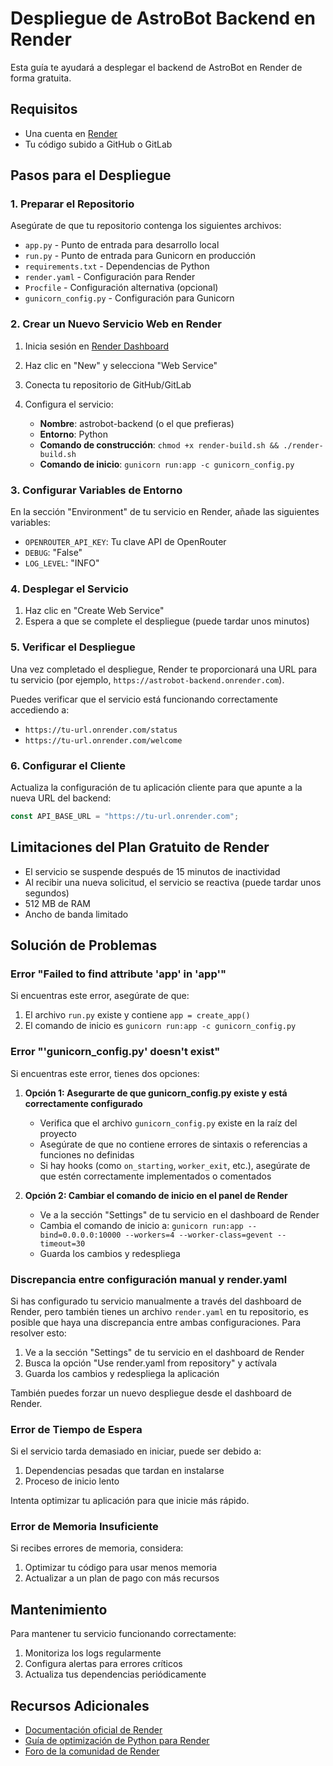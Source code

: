 # Despliegue de AstroBot Backend en Render

Esta guía te ayudará a desplegar el backend de AstroBot en Render de forma gratuita.

## Requisitos

- Una cuenta en [Render](https://render.com/)
- Tu código subido a GitHub o GitLab

## Pasos para el Despliegue

### 1. Preparar el Repositorio

Asegúrate de que tu repositorio contenga los siguientes archivos:

- `app.py` - Punto de entrada para desarrollo local
- `run.py` - Punto de entrada para Gunicorn en producción
- `requirements.txt` - Dependencias de Python
- `render.yaml` - Configuración para Render
- `Procfile` - Configuración alternativa (opcional)
- `gunicorn_config.py` - Configuración para Gunicorn

### 2. Crear un Nuevo Servicio Web en Render

1. Inicia sesión en [Render Dashboard](https://dashboard.render.com/)
2. Haz clic en "New" y selecciona "Web Service"
3. Conecta tu repositorio de GitHub/GitLab
4. Configura el servicio:

   - **Nombre**: astrobot-backend (o el que prefieras)
   - **Entorno**: Python
   - **Comando de construcción**: `chmod +x render-build.sh && ./render-build.sh`
   - **Comando de inicio**: `gunicorn run:app -c gunicorn_config.py`

### 3. Configurar Variables de Entorno

En la sección "Environment" de tu servicio en Render, añade las siguientes variables:

- `OPENROUTER_API_KEY`: Tu clave API de OpenRouter
- `DEBUG`: "False"
- `LOG_LEVEL`: "INFO"

### 4. Desplegar el Servicio

1. Haz clic en "Create Web Service"
2. Espera a que se complete el despliegue (puede tardar unos minutos)

### 5. Verificar el Despliegue

Una vez completado el despliegue, Render te proporcionará una URL para tu servicio (por ejemplo, `https://astrobot-backend.onrender.com`).

Puedes verificar que el servicio está funcionando correctamente accediendo a:

- `https://tu-url.onrender.com/status`
- `https://tu-url.onrender.com/welcome`

### 6. Configurar el Cliente

Actualiza la configuración de tu aplicación cliente para que apunte a la nueva URL del backend:

```javascript
const API_BASE_URL = "https://tu-url.onrender.com";
```

## Limitaciones del Plan Gratuito de Render

- El servicio se suspende después de 15 minutos de inactividad
- Al recibir una nueva solicitud, el servicio se reactiva (puede tardar unos segundos)
- 512 MB de RAM
- Ancho de banda limitado

## Solución de Problemas

### Error "Failed to find attribute 'app' in 'app'"

Si encuentras este error, asegúrate de que:

1. El archivo `run.py` existe y contiene `app = create_app()`
2. El comando de inicio es `gunicorn run:app -c gunicorn_config.py`

### Error "'gunicorn_config.py' doesn't exist"

Si encuentras este error, tienes dos opciones:

1. **Opción 1: Asegurarte de que gunicorn_config.py existe y está correctamente configurado**
   - Verifica que el archivo `gunicorn_config.py` existe en la raíz del proyecto
   - Asegúrate de que no contiene errores de sintaxis o referencias a funciones no definidas
   - Si hay hooks (como `on_starting`, `worker_exit`, etc.), asegúrate de que estén correctamente implementados o comentados

2. **Opción 2: Cambiar el comando de inicio en el panel de Render**
   - Ve a la sección "Settings" de tu servicio en el dashboard de Render
   - Cambia el comando de inicio a: `gunicorn run:app --bind=0.0.0.0:10000 --workers=4 --worker-class=gevent --timeout=30`
   - Guarda los cambios y redespliega

### Discrepancia entre configuración manual y render.yaml

Si has configurado tu servicio manualmente a través del dashboard de Render, pero también tienes un archivo `render.yaml` en tu repositorio, es posible que haya una discrepancia entre ambas configuraciones. Para resolver esto:

1. Ve a la sección "Settings" de tu servicio en el dashboard de Render
2. Busca la opción "Use render.yaml from repository" y actívala
3. Guarda los cambios y redespliega la aplicación

También puedes forzar un nuevo despliegue desde el dashboard de Render.

### Error de Tiempo de Espera

Si el servicio tarda demasiado en iniciar, puede ser debido a:

1. Dependencias pesadas que tardan en instalarse
2. Proceso de inicio lento

Intenta optimizar tu aplicación para que inicie más rápido.

### Error de Memoria Insuficiente

Si recibes errores de memoria, considera:

1. Optimizar tu código para usar menos memoria
2. Actualizar a un plan de pago con más recursos

## Mantenimiento

Para mantener tu servicio funcionando correctamente:

1. Monitoriza los logs regularmente
2. Configura alertas para errores críticos
3. Actualiza tus dependencias periódicamente

## Recursos Adicionales

- [Documentación oficial de Render](https://render.com/docs)
- [Guía de optimización de Python para Render](https://render.com/docs/python)
- [Foro de la comunidad de Render](https://community.render.com/)
